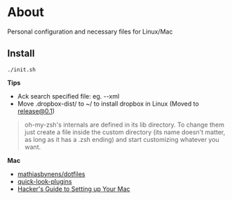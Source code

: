 About
======

Personal configuration and necessary files for Linux/Mac

## Install

`./init.sh`

**Tips**

- Ack search specified file: eg. --xml
- Move .dropbox-dist/ to ~/ to install dropbox in Linux (Moved to release@0.1)

> oh-my-zsh's internals are defined in its lib directory. To change them just
> create a file inside the custom directory (its name doesn't matter, as long
> as it has a .zsh ending) and start customizing whatever you want.

**Mac**

- [mathiasbynens/dotfiles](https://github.com/mathiasbynens/dotfiles)
- [quick-look-plugins](https://github.com/sindresorhus/quick-look-plugins)
- [Hacker's Guide to Setting up Your Mac](http://lapwinglabs.com/blog/hacker-guide-to-setting-up-your-mac)
